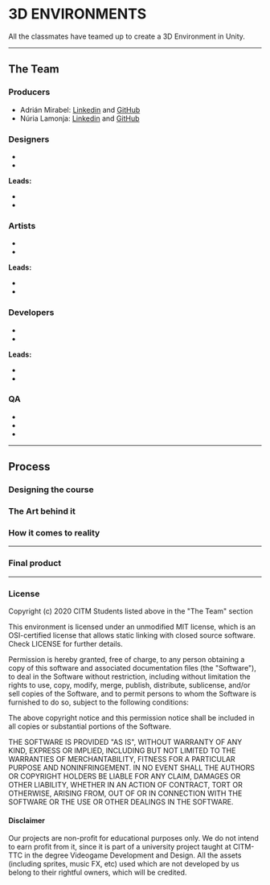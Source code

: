 # 3D ENVIRONMENTS

All the classmates have teamed up to create a 3D Environment in Unity.


***


## The Team

### Producers

+ Adrián Mirabel: [Linkedin](https://www.linkedin.com/in/m1r4b3l/) and [GitHub](https://github.com/M1R4B3L)
+ Núria Lamonja: [Linkedin](https://www.linkedin.com/in/n%C3%BAria-lamonja-i-pujol-b149271a2/) and [GitHub](https://github.com/Needlesslord)

### Designers

+ 
+


**Leads:**

+ 
+ 

### Artists

+ 
+


**Leads:**

+
+


### Developers

+ 
+


**Leads:**

+ 
+ 


### QA

+ 
+
+ 





***


## Process


### Designing the course


### The Art behind it


### How it comes to reality




***


### Final product





***


### License

Copyright (c) 2020 CITM Students listed above in the "The Team" section

This environment is licensed under an unmodified MIT license, which is an OSI-certified license that allows static linking with closed source software. Check LICENSE for further details.

Permission is hereby granted, free of charge, to any person obtaining a copy of this software and associated documentation files (the "Software"), to deal in the Software without restriction, including without limitation the rights to use, copy, modify, merge, publish, distribute, sublicense, and/or sell copies of the Software, and to permit persons to whom the Software is furnished to do so, subject to the following conditions:

The above copyright notice and this permission notice shall be included in all copies or substantial portions of the Software.

THE SOFTWARE IS PROVIDED "AS IS", WITHOUT WARRANTY OF ANY KIND, EXPRESS OR IMPLIED, INCLUDING BUT NOT LIMITED TO THE WARRANTIES OF MERCHANTABILITY, FITNESS FOR A PARTICULAR PURPOSE AND NONINFRINGEMENT. IN NO EVENT SHALL THE AUTHORS OR COPYRIGHT HOLDERS BE LIABLE FOR ANY CLAIM, DAMAGES OR OTHER LIABILITY, WHETHER IN AN ACTION OF CONTRACT, TORT OR OTHERWISE, ARISING FROM, OUT OF OR IN CONNECTION WITH THE SOFTWARE OR THE USE OR OTHER DEALINGS IN THE SOFTWARE.


#### Disclaimer
Our projects are non-profit for educational purposes only. We do not intend to earn profit from it, since it is part of a university project taught at CITM-TTC in the degree Videogame Development and Design. All the assets (including sprites, music FX, etc) used which are not developed by us belong to their rightful owners, which will be credited.
